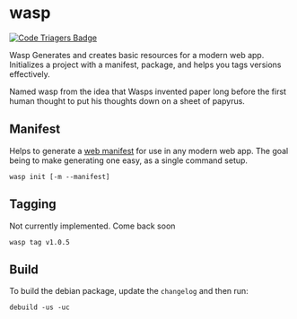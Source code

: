 wasp
======

[![Code Triagers Badge](https://www.codetriage.com/devinmatte/wasp/badges/users.svg)](https://www.codetriage.com/devinmatte/wasp)

Wasp Generates and creates basic resources for a modern web app. 
Initializes a project with a manifest, package, and helps you tags versions effectively.

Named wasp from the idea that Wasps invented paper long before the first human thought to put his thoughts down on a sheet of papyrus.

Manifest
--------
Helps to generate a [web manifest](https://developer.mozilla.org/en-US/docs/Web/Manifest) for use in any modern web app. The goal being to make generating one easy, as a single command setup.
```
wasp init [-m --manifest]
```

Tagging
-------
Not currently implemented. Come back soon
```
wasp tag v1.0.5
```

Build
-----
To build the debian package, update the `changelog` and then run:
```
debuild -us -uc
```